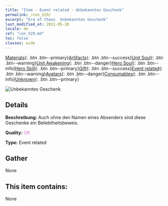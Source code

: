 ```yaml
---
title: "Item - Event related - Unbekanntes Geschenk"
permalink: /con_529/
excerpt: "Era of Chaos  Unbekanntes Geschenk"
last_modified_at: 2021-05-28
locale: de
ref: "con_529.md"
toc: false
classes: wide
---
```

 [Materials](/ItemsDE/){: .btn .btn--primary}[Artifacts](/ItemsDE/Artifacts/){: .btn .btn--success}[Unit Soul](/ItemsDE/UnitSoul/){: .btn .btn--warning}[Unit Awakening](/ItemsDE/UnitAwakening/){: .btn .btn--danger}[Hero Soul](/ItemsDE/HeroSoul/){: .btn .btn--info}[Hero Skill](/ItemsDE/HeroSkill/){: .btn .btn--primary}[Gift](/ItemsDE/Gift/){: .btn .btn--success}[Event related](/ItemsDE/Events/){: .btn .btn--warning}[Avatars](/ItemsDE/Avatars/){: .btn .btn--danger}[Consumables](/ItemsDE/Consumables/){: .btn .btn--info}[Unknown](/ItemsDE/Unknown/){: .btn .btn--primary}

 ![Unbekanntes Geschenk](/images/t/i_10015.png)

## Details
 **Beschreibung:** Auch ohne den Namen eines Absenders sind diese Geschenke ein Beliebtheitsbeweis.

 **Quality:** <span style="color: #DA70D6">OK</span>

 **Type:** Event related

## Gather

  None

## This item contains:

  None

